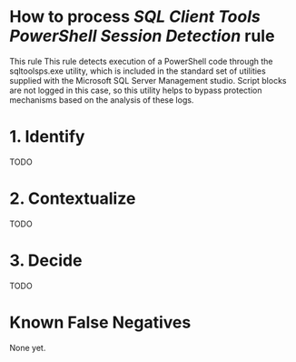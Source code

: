 # How to process *SQL Client Tools PowerShell Session Detection* rule
This rule This rule detects execution of a PowerShell code through the sqltoolsps.exe utility, which is included in the standard set of utilities supplied with the Microsoft SQL Server Management studio. Script blocks are not logged in this case, so this utility helps to bypass protection mechanisms based on the analysis of these logs.

# 1. Identify
TODO

# 2. Contextualize
TODO

# 3. Decide
TODO

# Known False Negatives
None yet.
